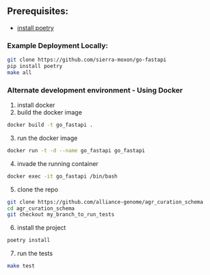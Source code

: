 ## Prerequisites:

 * [install poetry](https://python-poetry.org/docs/)

### Example Deployment Locally:

```bash
git clone https://github.com/sierra-moxon/go-fastapi
pip install poetry
make all
```

### Alternate development environment - Using Docker

1) install docker
2) build the docker image
```bash
docker build -t go_fastapi .
```
3) run the docker image
```bash
docker run -t -d --name go_fastapi go_fastapi
```
4) invade the running container
```bash
docker exec -it go_fastapi /bin/bash
```
5) clone the repo
```bash
git clone https://github.com/alliance-genome/agr_curation_schema
cd agr_curation_schema
git checkout my_branch_to_run_tests
```
6) install the project
```bash
poetry install
```
7) run the tests
```bash
make test
```